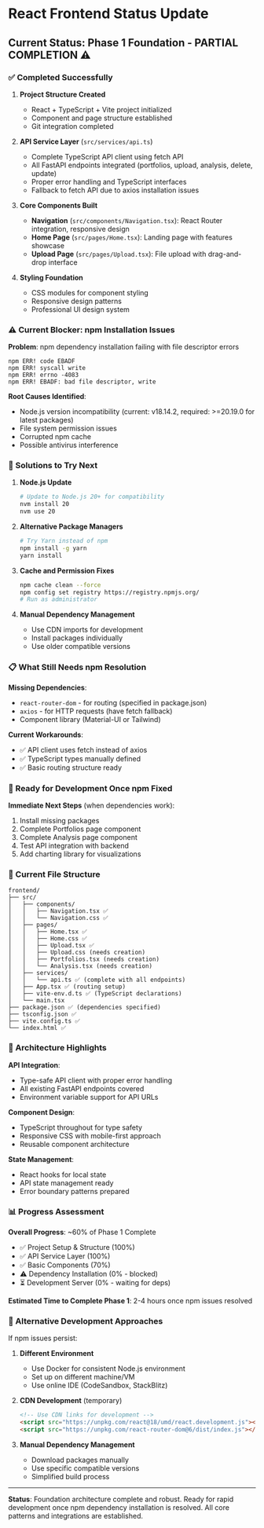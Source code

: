 # React Frontend Status Update

## Current Status: Phase 1 Foundation - PARTIAL COMPLETION ⚠️

### ✅ Completed Successfully
1. **Project Structure Created**
   - React + TypeScript + Vite project initialized
   - Component and page structure established
   - Git integration completed

2. **API Service Layer** (`src/services/api.ts`)
   - Complete TypeScript API client using fetch API
   - All FastAPI endpoints integrated (portfolios, upload, analysis, delete, update)
   - Proper error handling and TypeScript interfaces
   - Fallback to fetch API due to axios installation issues

3. **Core Components Built**
   - **Navigation** (`src/components/Navigation.tsx`): React Router integration, responsive design
   - **Home Page** (`src/pages/Home.tsx`): Landing page with features showcase
   - **Upload Page** (`src/pages/Upload.tsx`): File upload with drag-and-drop interface

4. **Styling Foundation**
   - CSS modules for component styling
   - Responsive design patterns
   - Professional UI design system

### ⚠️ Current Blocker: npm Installation Issues

**Problem**: npm dependency installation failing with file descriptor errors
```
npm ERR! code EBADF
npm ERR! syscall write
npm ERR! errno -4083
npm ERR! EBADF: bad file descriptor, write
```

**Root Causes Identified**:
- Node.js version incompatibility (current: v18.14.2, required: >=20.19.0 for latest packages)
- File system permission issues
- Corrupted npm cache
- Possible antivirus interference

### 🔧 Solutions to Try Next

1. **Node.js Update**
   ```bash
   # Update to Node.js 20+ for compatibility
   nvm install 20
   nvm use 20
   ```

2. **Alternative Package Managers**
   ```bash
   # Try Yarn instead of npm
   npm install -g yarn
   yarn install
   ```

3. **Cache and Permission Fixes**
   ```bash
   npm cache clean --force
   npm config set registry https://registry.npmjs.org/
   # Run as administrator
   ```

4. **Manual Dependency Management**
   - Use CDN imports for development
   - Install packages individually
   - Use older compatible versions

### 📋 What Still Needs npm Resolution

**Missing Dependencies**:
- `react-router-dom` - for routing (specified in package.json)
- `axios` - for HTTP requests (have fetch fallback)
- Component library (Material-UI or Tailwind)

**Current Workarounds**:
- ✅ API client uses fetch instead of axios
- ✅ TypeScript types manually defined
- ✅ Basic routing structure ready

### 🚀 Ready for Development Once npm Fixed

**Immediate Next Steps** (when dependencies work):
1. Install missing packages
2. Complete Portfolios page component
3. Complete Analysis page component  
4. Test API integration with backend
5. Add charting library for visualizations

### 📁 Current File Structure

```
frontend/
├── src/
│   ├── components/
│   │   ├── Navigation.tsx ✅
│   │   └── Navigation.css ✅
│   ├── pages/
│   │   ├── Home.tsx ✅
│   │   ├── Home.css ✅
│   │   ├── Upload.tsx ✅
│   │   ├── Upload.css (needs creation)
│   │   ├── Portfolios.tsx (needs creation)
│   │   └── Analysis.tsx (needs creation)
│   ├── services/
│   │   └── api.ts ✅ (complete with all endpoints)
│   ├── App.tsx ✅ (routing setup)
│   ├── vite-env.d.ts ✅ (TypeScript declarations)
│   └── main.tsx
├── package.json ✅ (dependencies specified)
├── tsconfig.json ✅
├── vite.config.ts ✅
└── index.html ✅
```

### 🎯 Architecture Highlights

**API Integration**: 
- Type-safe API client with proper error handling
- All existing FastAPI endpoints covered
- Environment variable support for API URLs

**Component Design**:
- TypeScript throughout for type safety
- Responsive CSS with mobile-first approach
- Reusable component architecture

**State Management**:
- React hooks for local state
- API state management ready
- Error boundary patterns prepared

### 📊 Progress Assessment

**Overall Progress**: ~60% of Phase 1 Complete
- ✅ Project Setup & Structure (100%)
- ✅ API Service Layer (100%) 
- ✅ Basic Components (70%)
- ⚠️ Dependency Installation (0% - blocked)
- ⏳ Development Server (0% - waiting for deps)

**Estimated Time to Complete Phase 1**: 2-4 hours once npm issues resolved

### 🔄 Alternative Development Approaches

If npm issues persist:

1. **Different Environment**
   - Use Docker for consistent Node.js environment
   - Set up on different machine/VM
   - Use online IDE (CodeSandbox, StackBlitz)

2. **CDN Development** (temporary)
   ```html
   <!-- Use CDN links for development -->
   <script src="https://unpkg.com/react@18/umd/react.development.js"></script>
   <script src="https://unpkg.com/react-router-dom@6/dist/index.js"></script>
   ```

3. **Manual Dependency Management**
   - Download packages manually
   - Use specific compatible versions
   - Simplified build process

---

**Status**: Foundation architecture complete and robust. Ready for rapid development once npm dependency installation is resolved. All core patterns and integrations are established.
